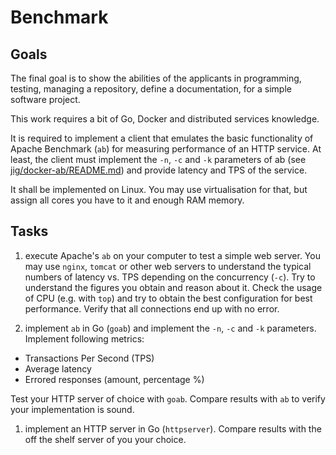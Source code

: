 # Benchmark

## Goals

The final goal is to show the abilities of the applicants in programming, testing, managing a repository, define a documentation, for a simple software project.

This work requires a bit of Go, Docker and distributed services knowledge.

It is required to implement a client that emulates the basic functionality of Apache Benchmark (`ab`) for measuring performance of an HTTP service. At least, the client must implement the `-n`, `-c` and `-k` parameters of ab (see [jig/docker-ab/README.md](https://github.com/jig/docker-ab)) and provide latency and TPS of the service.

It shall be implemented on Linux. You may use virtualisation for that, but assign all cores you have to it and enough RAM memory.

## Tasks

1. execute Apache's `ab` on your computer to test a simple web server. You may use `nginx`, `tomcat` or other web servers to understand the typical numbers of latency vs. TPS depending on the concurrency (`-c`). Try to understand the figures you obtain and reason about it. Check the usage of CPU (e.g. with `top`) and try to obtain the best configuration for best performance. Verify that all connections end up with no error.

1. implement `ab` in Go (`goab`) and implement the `-n`, `-c` and `-k` parameters. Implement following metrics:
- Transactions Per Second (TPS)
- Average latency
- Errored responses (amount, percentage %)

Test your HTTP server of choice with `goab`. Compare results with `ab` to verify your implementation is sound.

1. implement an HTTP server in Go (`httpserver`). Compare results with the off the shelf server of you your choice.
